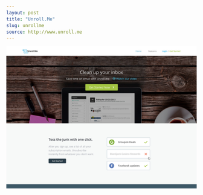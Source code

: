```yaml
---
layout: post
title: "Unroll.Me"
slug: unrollme
source: http://www.unroll.me
---
```


<img src="/screenshots/unrollme.jpg">

